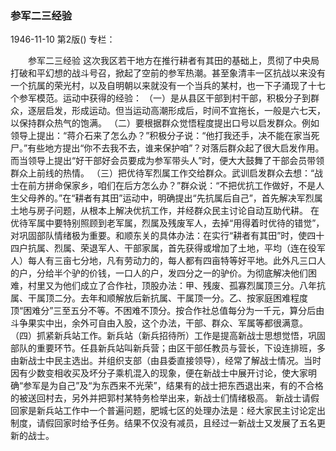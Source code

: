 ### 参军二三经验

1946-11-10
第2版()
专栏：

　　参军二三经验
    这次我区若干地方在推行耕者有其田的基础上，贯彻了中央局打破和平幻想的战斗号召，掀起了空前的参军热潮。甚至象清丰一区抗战以来没有一个抗属的荣光村，以及自明朝以来就没有一个当兵的某村，也一下子涌现了十七个参军模范。运动中获得的经验：
    （一）是从县区干部到村干部，积极分子到群众，逐层启发，形成运动。但当运动高潮形成后，时间不宜拖长，一般是六七天，以保持群众热气的饱满。
    （二）要根据群众觉悟程度提出口号以启发群众。例如领导上提出：“蒋介石来了怎么办？”积极分子说：“他打我还手，决不能在家当死尸。”有些地方提出“你不去我不去，谁来保护咱”？对落后群众起了很大启发作用。而当领导上提出“好干部好会员要成为参军带头人”时，便大大鼓舞了干部会员带领群众上前线的热情。
    （三）把优待军烈属工作交给群众。武训启发群众去想：“战士在前方拼命保家乡，咱们在后方怎么办？”群众说：“不把优抗工作做好，不是人生父母养的。”在“耕者有其田”运动中，明确提出“先抗属后自己”，首先解决军烈属土地与房子问题，从根本上解决优抗工作，并经群众民主讨论自动互助代耕。
    在优待军属中要特别照顾到老军属，烈属及残废军人，去掉“用得着时优待的错觉”，对巩固部队情绪极为重要。和顺东关的具体办法：在实行“耕者有其田”时，使四十四户抗属、烈属、荣退军人、干部家属，首先获得或增加了土地，平均（连在役军人）每人有三亩七分地，凡有劳动力的，每人都有四亩特等好平地。此外凡三口人的户，分给半个驴的价钱，一口人的户，发四分之一的驴价。为彻底解决他们困难，村里又为他们成立了合作社，顶股办法：甲、残废、孤寡烈属顶三分。八年抗属、干属顶二分。去年和顺解放后新抗属、干属顶一分。乙、按家庭困难程度顶“困难分”三至五分不等。不困难不顶分。按合作社总值每分为一千元，算分后由斗争果实中出，余外可自由入股，这个办法，干部、群众、军属等都很满意。
    （四）抓紧新兵站工作。新兵站（新兵招待所）工作是提高新战士思想觉悟，巩固部队的重要环节。任县新兵站叫新兵营；由区干部任教员与营长，下设连排班，多由新战士中民主选出。并组织支部（由县委直接领导），经常了解战士情况。当时因有少数变相收买及坏分子乘机混入的现象，便在新战士中展开讨论，使大家明确“参军是为自己”及“为东西来不光荣”，结果有的战士把东西退出来，有的不合格的被送回村去，另外并把郭村某特务检举出来，新战士们情绪极高。
    新战士请假回家是新兵站工作中一个普遍问题，肥城七区的处理办法是：经大家民主讨论定出制度，请假回家时给予任务。结果不仅没有减员，且经过一新战士又发展了五名更新的战士。
